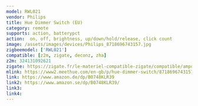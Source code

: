 ```yaml
---
model: RWL021
vendor: Philips
title: Hue Dimmer Switch (EU)
category: remote
supports: action, batterypct
action:  on, off, brightness, up/down/hold/release, click count
image: /assets/images/devices/Philips_8718696743157.jpg
zigbeemodel: ['RWL021']
compatible: [z2m, zigate, deconz, zha]
z2m: 324131092621
zigate: https://zigate.fr/le-materiel-compatible-zigate/compatible/ampoulesconnecteswhiteambiancee27--6/
mlink: https://www2.meethue.com/en-gb/p/hue-dimmer-switch/8718696743157
link: https://www.amazon.de/dp/B0748KLR39
link2: https://www.amazon.se/dp/B0748KLR39/
link3: 
link4: 
---
```

